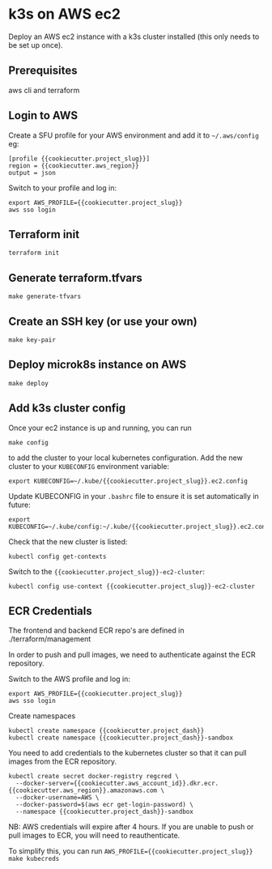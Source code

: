 # k3s on AWS ec2

Deploy an AWS ec2 instance with a k3s cluster installed (this only needs to be set up once).

## Prerequisites

aws cli and terraform

## Login to AWS

Create a SFU profile for your AWS environment and add it to `~/.aws/config` eg:

```
[profile {{cookiecutter.project_slug}}]
region = {{cookiecutter.aws_region}}
output = json
```

Switch to your profile and log in:

```
export AWS_PROFILE={{cookiecutter.project_slug}}
aws sso login
```

## Terraform init

```
terraform init
```

## Generate terraform.tfvars

```
make generate-tfvars
```

## Create an SSH key (or use your own)

```
make key-pair
```

## Deploy microk8s instance on AWS

```
make deploy
```

## Add k3s cluster config

Once your ec2 instance is up and running, you can run 
```
make config
``` 
to add the cluster to your local kubernetes configuration. Add the new cluster to your `KUBECONFIG` environment variable:

```
export KUBECONFIG=~/.kube/{{cookiecutter.project_slug}}.ec2.config
```

Update KUBECONFIG in your `.bashrc` file to ensure it is set automatically in future:

```
export KUBECONFIG=~/.kube/config:~/.kube/{{cookiecutter.project_slug}}.ec2.config
```

Check that the new cluster is listed:

```
kubectl config get-contexts
```

Switch to the `{{cookiecutter.project_slug}}-ec2-cluster`:

```
kubectl config use-context {{cookiecutter.project_slug}}-ec2-cluster
```

## ECR Credentials

The frontend and backend ECR repo's are defined in ./terraform/management

In order to push and pull images, we need
to authenticate against the ECR repository.

Switch to the AWS profile and log in:

```
export AWS_PROFILE={{cookiecutter.project_slug}}
aws sso login
```

Create namespaces

```
kubectl create namespace {{cookiecutter.project_dash}}
kubectl create namespace {{cookiecutter.project_dash}}-sandbox
```

You need to add credentials to the kubernetes cluster so that it can pull images from the ECR repository.

```
kubectl create secret docker-registry regcred \
  --docker-server={{cookiecutter.aws_account_id}}.dkr.ecr.{{cookiecutter.aws_region}}.amazonaws.com \
  --docker-username=AWS \
  --docker-password=$(aws ecr get-login-password) \
  --namespace {{cookiecutter.project_dash}}-sandbox
```

NB: AWS credentials will expire after 4 hours. If you are unable to push or pull images to ECR, you will need to reauthenticate.

To simplify this, you can run `AWS_PROFILE={{cookiecutter.project_slug}} make kubecreds`
